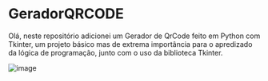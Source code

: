 # GeradorQRCODE

Olá, neste repositório adicionei um Gerador de QrCode feito em Python com Tkinter, um projeto básico mas de extrema importância para o apredizado da lógica de programação, junto com o uso da biblioteca Tkinter.

![image](https://github.com/nicolasdonada/GeradorQRCODE/assets/93623446/3a561b1e-3b4a-476e-8aef-fd4e7cc53419)
